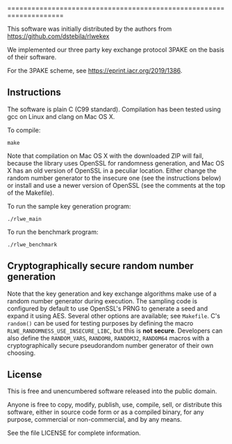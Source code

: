 
====================================================================

This software was initially distributed by the authors from <https://github.com/dstebila/rlwekex>

We implemented our three party key exchange protocol 3PAKE on the basis of their software.

For the 3PAKE scheme, see https://eprint.iacr.org/2019/1386.


Instructions
------------
The software is plain C (C99 standard).  Compilation has been tested using gcc on Linux and clang on Mac OS X.

To compile:

	make

Note that compilation on Mac OS X with the downloaded ZIP will fail, because the library uses OpenSSL for randomness generation, and Mac OS X has an old version of OpenSSL in a peculiar location.  Either change the random number generator to the insecure one (see the instructions below) or install and use a newer version of OpenSSL (see the comments at the top of the Makefile).

To run the sample key generation program:

	./rlwe_main

To run the benchmark program:

	./rlwe_benchmark

Cryptographically secure random number generation
-------------------------------------------------
Note that the key generation and key exchange algorithms make use of a random number generator during execution.  The sampling code is configured by default to use OpenSSL's PRNG to generate a seed and expand it using AES.  Several other options are available; see `Makefile`.  C's `random()` can be used for testing purposes by defining the macro `RLWE_RANDOMNESS_USE_INSECURE_LIBC`, but this is **not secure**.  Developers can also define the `RANDOM_VARS`, `RANDOM8`, `RANDOM32`, `RANDOM64` macros with a cryptographically secure pseudorandom number generator of their own choosing.

License
-------
This is free and unencumbered software released into the public domain.

Anyone is free to copy, modify, publish, use, compile, sell, or distribute this software, either in source code form or as a compiled binary, for any purpose, commercial or non-commercial, and by any means.

See the file LICENSE for complete information.
